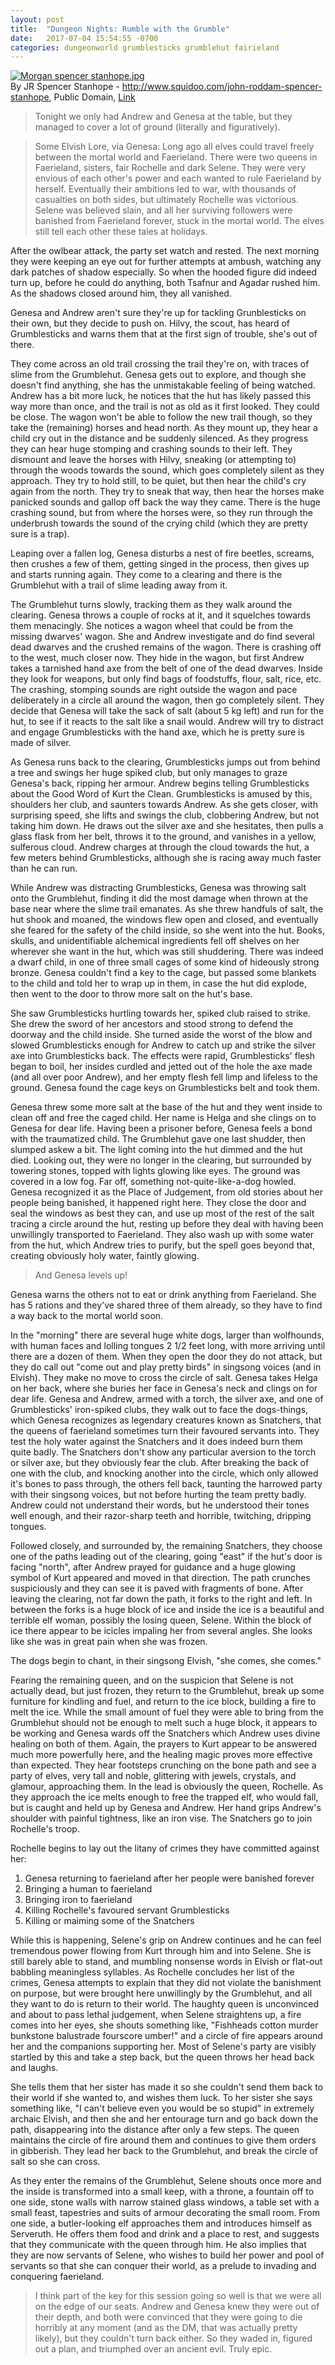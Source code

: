 ```yaml
---
layout: post
title:  "Dungeon Nights: Rumble with the Grumble"
date:   2017-07-04 15:54:55 -0700
categories: dungeonworld grumblesticks grumblehut fairieland
---
```


<p><a href="https://commons.wikimedia.org/wiki/File:Morgan_spencer_stanhope.jpg#/media/File:Morgan_spencer_stanhope.jpg"><img src="https://upload.wikimedia.org/wikipedia/commons/d/d4/Morgan_spencer_stanhope.jpg" alt="Morgan spencer stanhope.jpg"></a><br>By JR Spencer Stanhope - <a rel="nofollow" class="external free" href="http://www.squidoo.com/john-roddam-spencer-stanhope">http://www.squidoo.com/john-roddam-spencer-stanhope</a>, Public Domain, <a href="https://commons.wikimedia.org/w/index.php?curid=16623879">Link</a></p>

> Tonight we only had Andrew and Genesa at the table, but they managed to cover a lot of ground (literally and figuratively).

> Some Elvish Lore, via Genesa: Long ago all elves could travel freely between the mortal world and Faerieland. There were two queens in Faerieland, sisters, fair Rochelle and dark Selene. They were very envious of each other's power and each wanted to rule Faerieland by herself. Eventually their ambitions led to war, with thousands of casualties on both sides, but ultimately Rochelle was victorious. Selene was believed slain, and all her surviving followers were banished from Faerieland forever, stuck in the mortal world. The elves still tell each other these tales at holidays.

After the owlbear attack, the party set watch and rested. The next morning they were keeping an eye out for further attempts at ambush, watching any dark patches of shadow especially. So when the hooded figure did indeed turn up, before he could do anything, both Tsafnur and Agadar rushed him. As the shadows closed around him, they all vanished.

Genesa and Andrew aren't sure they're up for tackling Grunblesticks on their own, but they decide to push on. Hilvy, the scout, has heard of Grumblesticks and warns them that at the first sign of trouble, she's out of there.

They come across an old trail crossing the trail they're on, with traces of slime from the Grumblehut. Genesa gets out to explore, and though she doesn't find anything, she has the unmistakable feeling of being watched. Andrew has a bit more luck, he notices that the hut has likely passed this way more than once, and the trail is not as old as it first looked. They could be close. The wagon won't be able to follow the new trail though, so they take the (remaining) horses and head north. As they mount up, they hear a child cry out in the distance and be suddenly silenced. As they progress they can hear huge stomping and crashing sounds to their left. They dismount and leave the horses with Hilvy, sneaking (or attempting to) through the woods towards the sound, which goes completely silent as they approach. They try to hold still, to be quiet, but then hear the child's cry again from the north. They try to sneak that way, then hear the horses make panicked sounds and gallop off back the way they came. There is the huge crashing sound, but from where the horses were, so they run through the underbrush towards the sound of the crying child (which they are pretty sure is a trap).

Leaping over a fallen log, Genesa disturbs a nest of fire beetles, screams, then crushes a few of them, getting singed in the process, then gives up and starts running again. They come to a clearing and there is the Grumblehut with a trail of slime leading away from it.

The Grumblehut turns slowly, tracking them as they walk around the clearing. Genesa throws a couple of rocks at it, and it squelches towards them menacingly. She notices a wagon wheel that could be from the missing dwarves' wagon. She and Andrew investigate and do find several dead dwarves and the crushed remains of the wagon. There is crashing off to the west, much closer now. They hide in the wagon, but first Andrew takes a tarnished hand axe from the belt of one of the dead dwarves. Inside they look for weapons, but only find bags of foodstuffs, flour, salt, rice, etc. The crashing, stomping sounds are right outside the wagon and pace deliberately in a circle all around the wagon, then go completely silent. They decide that Genesa will take the sack of salt (about 5 kg left) and run for the hut, to see if it reacts to the salt like a snail would.  Andrew will try to distract and engage Grumblesticks with the hand axe, which he is pretty sure is made of silver.

As Genesa runs back to the clearing, Grumblesticks jumps out from behind a tree and swings her huge spiked club, but only manages to graze Genesa's back, ripping her armour. Andrew begins telling Grumblesticks about the Good Word of Kurt the Clean. Grumblesticks is amused by this, shoulders her club, and saunters towards Andrew. As she gets closer, with surprising speed, she lifts and swings the club, clobbering Andrew, but not taking him down. He draws out the silver axe and she hesitates, then pulls a glass flask from her belt, throws it to the ground, and vanishes in a yellow, sulferous cloud. Andrew charges at through the cloud towards the hut, a few meters behind Grumblesticks, although she is racing away much faster than he can run.

While Andrew was distracting Grumblesticks, Genesa was throwing salt onto the Grumblehut, finding it did the most damage when thrown at the base near where the slime trail emanates. As she threw handfuls of salt, the hut shook and moaned, the windows flew open and closed, and eventually she feared for the safety of the child inside, so she went into the hut. Books, skulls, and unidentifiable alchemical ingredients fell off shelves on her wherever she want in the hut, which was still shuddering. There was indeed a dwarf child, in one of three small cages of some kind of hideously strong bronze. Genesa couldn't find a key to the cage, but passed some blankets to the child and told her to wrap up in them, in case the hut did explode, then went to the door to throw more salt on the hut's base.

She saw Grumblesticks hurtling towards her, spiked club raised to strike. She drew the sword of her ancestors and stood strong to defend the doorway and the child inside. She turned aside the worst of the blow and slowed Grumblesticks enough for Andrew to catch up and strike the silver axe into Grumblesticks back. The effects were rapid, Grumblesticks' flesh began to boil, her insides curdled and jetted out of the hole the axe made (and all over poor Andrew), and her empty flesh fell limp and lifeless to the ground. Genesa found the cage keys on Grumblesticks belt and took them. 

Genesa threw some more salt at the base of the hut and they went inside to clean off and free the caged child. Her name is Helga and she clings on to Genesa for dear life. Having been a prisoner before, Genesa feels a bond with the traumatized child. The Grumblehut gave one last shudder, then slumped askew a bit. The light coming into the hut dimmed and the hut died. Looking out, they were no longer in the clearing, but surrounded by towering stones, topped with lights glowing like eyes. The ground was covered in a low fog. Far off, something not-quite-like-a-dog howled. Genesa recognized it as the Place of Judgement, from old stories about her people being banished, it happened right here. They close the door and seal the windows as best they can, and use up most of the rest of the salt tracing a circle around the hut, resting up before they deal with having been unwillingly transported to Faerieland. They also wash up with some water from the hut, which Andrew tries to purify, but the spell goes beyond that, creating obviously holy water, faintly glowing.

> And Genesa levels up!

Genesa warns the others not to eat or drink anything from Faerieland. She has 5 rations and they've shared three of them already, so they have to find a way back to the mortal world soon.

In the "morning" there are several huge white dogs, larger than wolfhounds, with human faces and lolling tongues 2 1/2 feet long, with more arriving until there are a dozen of them. When they open the door they do not attack, but they do call out "come out and play pretty birds" in singsong voices (and in Elvish). They make no move to cross the circle of salt. Genesa takes Helga on her back, where she buries her face in Genesa's neck and clings on for dear life. Genesa and Andrew, armed with a torch, the silver axe, and one of Grumblesticks' iron-spiked clubs, they walk out to face the dogs-things, which Genesa recognizes as legendary creatures known as Snatchers, that the queens of faerieland sometimes turn their favoured servants into. They test the holy water against the Snatchers and it does indeed burn them quite badly. The Snatchers don't show any particular aversion to the torch or silver axe, but they obviously fear the club. After breaking the back of one with the club, and knocking another into the circle, which only allowed it's bones to pass through, the others fell back, taunting the harrowed party with their singsong voices, but not before hurting the team pretty badly. Andrew could not understand their words, but he understood their tones well enough, and their razor-sharp teeth and horrible, twitching, dripping tongues.

Followed closely, and surrounded by, the remaining Snatchers, they choose one of the paths leading out of the clearing, going "east" if the hut's door is facing "north", after Andrew prayed for guidance and a huge glowing symbol of Kurt appeared and moved in that direction. The path crunches suspiciously and they can see it is paved with fragments of bone. After leaving the clearing, not far down the path, it forks to the right and left. In between the forks is a huge block of ice and inside the ice is a beautiful and terrible elf woman, possibly the losing queen, Selene. Within the block of ice there appear to be icicles impaling her from several angles. She looks like she was in great pain when she was frozen.

The dogs begin to chant, in their singsong Elvish, "she comes, she comes."

Fearing the remaining queen, and on the suspicion that Selene is not actually dead, but just frozen, they return to the Grumblehut, break up some furniture for kindling and fuel, and return to the ice block, building a fire to melt the ice. While the small amount of fuel they were able to bring from the Grumblehut should not be enough to melt such a huge block, it appears to be working and Genesa wards off the Snatchers which Andrew uses divine healing on both of them. Again, the prayers to Kurt appear to be answered much more powerfully here, and the healing magic proves more effective than expected. They hear footsteps crunching on the bone path and see a party of elves, very tall and noble, glittering with jewels, crystals, and glamour, approaching them. In the lead is obviously the queen, Rochelle. As they approach the ice melts enough to free the trapped elf, who would fall, but is caught and held up by Genesa and Andrew. Her hand grips Andrew's shoulder with painful tightness, like an iron vise. The Snatchers go to join Rochelle's troop.

Rochelle begins to lay out the litany of crimes they have committed against her:

1. Genesa returning to faerieland after her people were banished forever
2. Bringing a human to faerieland
3. Bringing iron to faerieland
4. Killing Rochelle's favoured servant Grumblesticks
5. Killing or maiming some of the Snatchers

While this is happening, Selene's grip on Andrew continues and he can feel tremendous power flowing from Kurt through him and into Selene. She is still barely able to stand, and mumbling nonsense words in Elvish or flat-out babbling meaningless syllables. As Rochelle concludes her list of the crimes, Genesa attempts to explain that they did not violate the banishment on purpose, but were brought here unwillingly by the Grumblehut, and all they want to do is return to their world. The haughty queen is unconvinced and about to pass lethal judgement, when Selene straightens up, a fire comes into her eyes, she shouts something like, "Fishheads cotton murder bunkstone balustrade fourscore umber!" and a circle of fire appears around her and the companions supporting her. Most of Selene's party are visibly startled by this and take a step back, but the queen throws her head back and laughs.

She tells them that her sister has made it so she couldn't send them back to their world if she wanted to, and wishes them luck. To her sister she says something like, "I can't believe even you would be so stupid" in extremely archaic Elvish, and then she and her entourage turn and go back down the path, disappearing into the distance after only a few steps. The queen maintains the circle of fire around them and continues to give them orders in gibberish. They lead her back to the Grumblehut, and break the circle of salt so she can cross.

As they enter the remains of the Grumblehut, Selene shouts once more and the inside is transformed into a small keep, with a throne, a fountain off to one side, stone walls with narrow stained glass windows, a table set with a small feast, tapestries and suits of armour decorating the small room. From one side, a butler-looking elf approaches them and introduces himself as Serveruth. He offers them food and drink and a place to rest, and suggests that they communicate with the queen through him. He also implies that they are now servants of Selene, who wishes to build her power and pool of servants so that she can conquer their world, as a prelude to invading and conquering faerieland.

> I think part of the key for this session going so well is that we were all on the edge of our seats. Andrew and Genesa knew they were out of their depth, and both were convinced that they were going to die horribly at any moment (and as the DM, that was actually pretty likely), but they couldn't turn back either. So they waded in, figured out a plan, and triumphed over an ancient evil. Truly epic.
